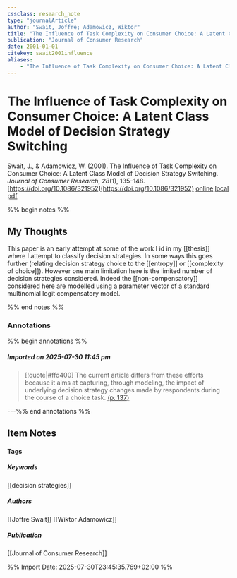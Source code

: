 ```yaml
---
cssclass: research_note
type: "journalArticle"
author: "Swait, Joffre; Adamowicz, Wiktor"
title: "The Influence of Task Complexity on Consumer Choice: A Latent Class Model of Decision Strategy Switching"
publication: "Journal of Consumer Research"
date: 2001-01-01
citekey: swait2001influence
aliases: 
    - "The Influence of Task Complexity on Consumer Choice: A Latent Class Model of Decision Strategy Switching"
---
```


# The Influence of Task Complexity on Consumer Choice: A Latent Class Model of Decision Strategy Switching

Swait, J., & Adamowicz, W. (2001). The Influence of Task Complexity on Consumer Choice: A Latent Class Model of Decision Strategy Switching. _Journal of Consumer Research_, _28_(1), 135–148. [https://doi.org/10.1086/321952](https://doi.org/10.1086/321952)
[online](http://zotero.org/users/7162438/items/BUY77L6H) [local](zotero://select/library/items/BUY77L6H) [pdf](file:///home/gjc216/Zotero/storage/GRCD4FZW/Swait%20and%20Adamowicz%20-%202001%20-%20The%20Influence%20of%20Task%20Complexity%20on%20Consumer%20Choic.pdf)
 

 
%% begin notes %%

## My Thoughts

This paper is an early attempt at some of the work I id in my [[thesis]] where I attempt to classify decision strategies. In some ways this goes further (relating decision strategy choice to the [[entropy]] or [[complexity of choice]]). However one main limitation here is the limited number of decision strategies considered. Indeed the [[non-compensatory]] considered here are modelled using a parameter vector of a standard multinomial logit compensatory model.

%% end notes %%

### Annotations

%% begin annotations %%

##### Imported on 2025-07-30 11:45 pm
>[!quote|#ffd400]
>The current article differs from these efforts because it aims at capturing, through modeling, the impact of underlying decision strategy changes made by respondents during the course of a choice task. [(p. 137)](zotero://open-pdf/library/items/GRCD4FZW?page=137&annotation=IM5Q3XGK)

---%% end annotations %%

## Item Notes

#### Tags

##### Keywords

[[decision strategies]]
##### Authors

[[Joffre Swait]] [[Wiktor Adamowicz]]

##### Publication

[[Journal of Consumer Research]]


%% Import Date: 2025-07-30T23:45:35.769+02:00 %%
